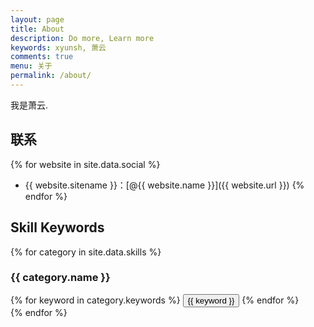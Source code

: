 ```yaml
---
layout: page
title: About
description: Do more, Learn more
keywords: xyunsh, 萧云
comments: true
menu: 关于
permalink: /about/
---
```


我是萧云.


## 联系

{% for website in site.data.social %}
* {{ website.sitename }}：[@{{ website.name }}]({{ website.url }})
{% endfor %}

## Skill Keywords

{% for category in site.data.skills %}
### {{ category.name }}
<div class="btn-inline">
{% for keyword in category.keywords %}
<button class="btn btn-outline" type="button">{{ keyword }}</button>
{% endfor %}
</div>
{% endfor %}
